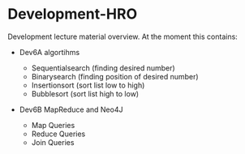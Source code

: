 # Development-HRO
Development lecture material overview.
At the moment this contains:

- Dev6A algortihms
    - Sequentialsearch (finding desired number)
    - Binarysearch (finding position of desired number)
    - Insertionsort (sort list low to high)
    - Bubblesort (sort list high to low)
    
- Dev6B MapReduce and Neo4J
    - Map Queries
    - Reduce Queries
    - Join Queries
